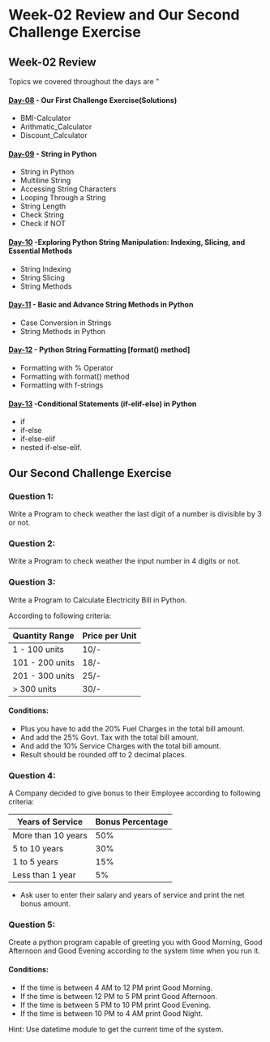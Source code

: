 # Week-02 Review and Our Second Challenge Exercise

## Week-02 Review

Topics we covered throughout the days are "
#### [Day-08](https://github.com/hamzaiftkhar/100-Days-of-Code-with-Python/tree/main/Day-08) - Our First Challenge Exercise(Solutions)

- BMI-Calculator
- Arithmatic_Calculator
- Discount_Calculator

#### [Day-09](https://github.com/hamzaiftkhar/100-Days-of-Code-with-Python/tree/main/Day-09) - String in Python

- String in Python
- Multiline String
- Accessing String Characters
- Looping Through a String
- String Length
- Check String
- Check if NOT

#### [Day-10](https://github.com/hamzaiftkhar/100-Days-of-Code-with-Python/tree/main/Day-10) -Exploring Python String Manipulation: Indexing, Slicing, and Essential Methods

- String Indexing
- String Slicing
- String Methods

#### [Day-11](https://github.com/hamzaiftkhar/100-Days-of-Code-with-Python/tree/main/Day-11) - Basic and Advance String Methods in Python

- Case Conversion in Strings
- String Methods in Python

#### [Day-12](https://github.com/hamzaiftkhar/100-Days-of-Code-with-Python/tree/main/Day-12) - Python String Formatting [format() method]

- Formatting with % Operator
- Formatting with format() method
- Formatting with f-strings

#### [Day-13](https://github.com/hamzaiftkhar/100-Days-of-Code-with-Python/tree/main/Day-13) -Conditional Statements (if-elif-else) in Python

- if
- if-else
- if-else-elif
- nested if-else-elif.

## Our Second Challenge Exercise

### Question 1:

Write a Program to check weather the last digit of a number is divisible by 3 or not.

### Question 2:

Write a Program to check weather the input number in 4 digits or not.

### Question 3:

Write a Program to Calculate Electricity Bill in Python.

According to following criteria:

| Quantity Range   | Price per Unit |
|------------------|----------------|
| 1 - 100 units    | 10/-           |
| 101 - 200 units  | 18/-           |
| 201 - 300 units  | 25/-           |
| > 300 units      | 30/-           |

#### Conditions:

- Plus you have to add the 20% Fuel Charges in the total bill amount.
- And add the 25% Govt. Tax with the total bill amount.
- And add the 10% Service Charges with the total bill amount.
- Result should be rounded off to 2 decimal places.


### Question 4:

A Company decided to give bonus to their Employee according to following criteria:

| Years of Service          | Bonus Percentage |
|---------------------------|------------------|
| More than 10 years        | 50%              |
| 5 to 10 years             | 30%              |
| 1 to 5 years              | 15%              |
| Less than 1 year          | 5%               |

- Ask user to enter their salary and years of service and print the net bonus amount.

### Question 5:

Create a python program capable of greeting you with Good Morning, Good Afternoon and Good Evening according to the system time when you run it.

#### Conditions:

- If the time is between 4 AM to 12 PM print Good Morning.
- If the time is between 12 PM to 5 PM print Good Afternoon.
- If the time is between 5 PM to 10 PM print Good Evening.
- If the time is between 10 PM to 4 AM print Good Night.

Hint: Use datetime module to get the current time of the system.